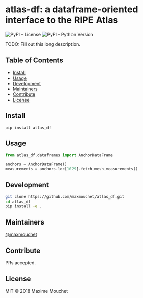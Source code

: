 # atlas-df: a dataframe-oriented interface to the RIPE Atlas

![PyPI - License](https://img.shields.io/pypi/l/atlas_df.svg?style=flat-square)
![PyPI - Python Version](https://img.shields.io/pypi/pyversions/atlas_df.svg?style=flat-square)



TODO: Fill out this long description.

## Table of Contents

- [Install](#install)
- [Usage](#usage)
- [Development](#development)
- [Maintainers](#maintainers)
- [Contribute](#contribute)
- [License](#license)

## Install

```bash
pip install atlas_df
```

## Usage

```python
from atlas_df.dataframes import AnchorDataFrame

anchors = AnchorDataFrame()
measurements = anchors.loc[1029].fetch_mesh_measurements()
```

## Development

```bash
git clone https://github.com/maxmouchet/atlas_df.git
cd atlas_df
pip install -e .
```

## Maintainers

[@maxmouchet](https://github.com/maxmouchet)

## Contribute

PRs accepted.

## License

MIT © 2018 Maxime Mouchet
